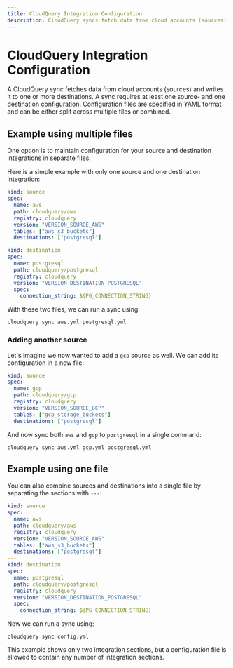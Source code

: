 ```yaml
---
title: CloudQuery Integration Configuration
description: CloudQuery syncs fetch data from cloud accounts (sources) and writes it to one or more destinations. A sync requires at least one source- and one destination configuration. Configuration files are specified in YAML format and can be either split across multiple files or combined.
---
```


# CloudQuery Integration Configuration

A CloudQuery sync fetches data from cloud accounts (sources) and writes it to one or more destinations. 
A sync requires at least one source- and one destination configuration. 
Configuration files are specified in YAML format and can be either split across multiple files or combined.

## Example using multiple files

One option is to maintain configuration for your source and destination integrations in separate files.

Here is a simple example with only one source and one destination integration:

```yaml copy filename="aws.yml"
kind: source
spec:
  name: aws
  path: cloudquery/aws
  registry: cloudquery
  version: "VERSION_SOURCE_AWS"
  tables: ["aws_s3_buckets"]
  destinations: ["postgresql"]
```

```yaml copy filename="postgresql.yml"
kind: destination
spec:
  name: postgresql
  path: cloudquery/postgresql
  registry: cloudquery
  version: "VERSION_DESTINATION_POSTGRESQL"
  spec:
    connection_string: ${PG_CONNECTION_STRING}
```

With these two files, we can run a sync using:

```shell copy
cloudquery sync aws.yml postgresql.yml
```  

### Adding another source

Let's imagine we now wanted to add a `gcp` source as well. We can add its configuration in a new file:

```yaml copy filename="gcp.yml"
kind: source
spec:
  name: gcp
  path: cloudquery/gcp
  registry: cloudquery
  version: "VERSION_SOURCE_GCP"
  tables: ["gcp_storage_buckets"]
  destinations: ["postgresql"]
```

And now sync both `aws` and `gcp` to `postgresql` in a single command: 

```shell copy
cloudquery sync aws.yml gcp.yml postgresql.yml
``` 

## Example using one file

You can also combine sources and destinations into a single file by separating the sections with `---`:

```yaml copy filename="config.yml"
kind: source
spec:
  name: aws
  path: cloudquery/aws
  registry: cloudquery
  version: "VERSION_SOURCE_AWS"
  tables: ["aws_s3_buckets"]
  destinations: ["postgresql"]
---
kind: destination
spec:
  name: postgresql
  path: cloudquery/postgresql
  registry: cloudquery
  version: "VERSION_DESTINATION_POSTGRESQL"
  spec:
    connection_string: ${PG_CONNECTION_STRING}
```

Now we can run a sync using:

```shell copy
cloudquery sync config.yml
```

This example shows only two integration sections, but a configuration file is allowed to contain any number of integration sections. 